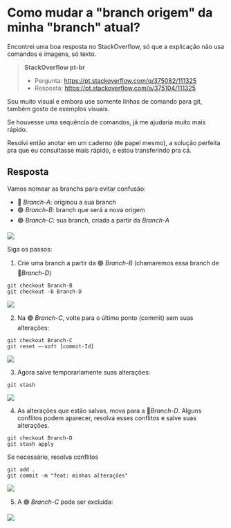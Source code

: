 # Como mudar a "branch origem" da minha "branch" atual?

Encontrei uma boa resposta no StackOverflow, só que a explicação não usa comandos e imagens, só texto.

> **StackOverflow pt-br**
>
>  * Pergunta: https://pt.stackoverflow.com/q/375082/111325
>  * Resposta: https://pt.stackoverflow.com/a/375104/111325

Sou muito visual e embora use somente linhas de comando para git, também gosto de exemplos visuais.

Se houvesse uma sequência de comandos, já me ajudaria muito mais rápido.

Resolvi então anotar em um caderno (de papel mesmo), a solução perfeita pra que eu consultasse mais rápido, e estou transferindo pra cá.

## Resposta

Vamos nomear as branchs para evitar confusão:

   * :red_circle: *Branch-A*: originou a sua branch
   * :green_circle: *Branch-B*: branch que será a nova origem
   * :purple_circle: *Branch-C*: sua branch, criada a partir da *Branch-A*

![](./imgs/situacao.PNG)

Siga os passos:

1. Crie uma branch a partir da :green_circle: *Branch-B* (chamaremos essa branch de :large_blue_circle:*Branch-D*)
  ```
  git checkout Branch-B
  git checkout -b Branch-D
  ```

![](./imgs/passo1.PNG)

2. Na :purple_circle: *Branch-C*, volte para o último ponto (commit) sem suas alterações:
  ```
  git checkout Branch-C
  git reset –-soft [commit-Id]
  ```

![](./imgs/passo2.PNG)

3. Agora salve temporariamente suas alterações:
  ```
  git stash
  ```

![](./imgs/passo3.PNG)

4. As alterações que estão salvas, mova para a :large_blue_circle:*Branch-D*. Alguns conflitos podem aparecer, resolva esses conflitos e salve suas alterações.
  ```
  git checkout Branch-D
  git stash apply
  ```
  Se necessário, resolva conflitos
  ```
  git add .
  git commit -m "feat: minhas alterações"
  ```

![](./imgs/passo4.PNG)

5. A :purple_circle: *Branch-C* pode ser excluída:

![](./imgs/passo5.PNG)
